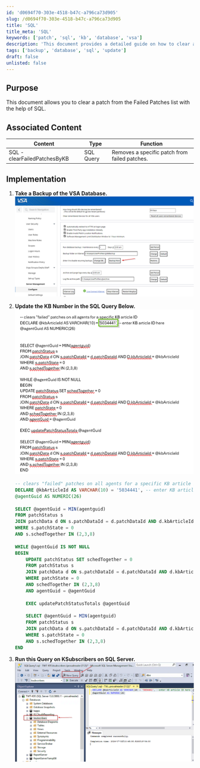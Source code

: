 ```yaml
---
id: 'd0694f70-303e-4518-b47c-a796ca73d905'
slug: /d0694f70-303e-4518-b47c-a796ca73d905
title: 'SQL'
title_meta: 'SQL'
keywords: ['patch', 'sql', 'kb', 'database', 'vsa']
description: 'This document provides a detailed guide on how to clear a specific patch from the Failed Patches list in Kaseya VSA using SQL queries. It includes steps for backing up the database, modifying the SQL query with the appropriate KB number, and executing the query on KSubscribers.'
tags: ['backup', 'database', 'sql', 'update']
draft: false
unlisted: false
---
```


## Purpose

This document allows you to clear a patch from the Failed Patches list with the help of SQL.

## Associated Content

| **Content**                     | **Type**      | **Function**                                             |
|----------------------------------|---------------|----------------------------------------------------------|
| SQL - clearFailedPatchesByKB     | SQL Query     | Removes a specific patch from failed patches.            |

## Implementation

1. **Take a Backup of the VSA Database.**  
   ![](../../../static/img/docs/d0694f70-303e-4518-b47c-a796ca73d905/image_1.png)

2. **Update the KB Number in the SQL Query Below.**  
   ![](../../../static/img/docs/d0694f70-303e-4518-b47c-a796ca73d905/image_2.png)  
   ```sql
   -- clears "failed" patches on all agents for a specific KB article ID
   DECLARE @kbArticleId AS VARCHAR(10) = '5034441', -- enter KB article ID here
   @agentGuid AS NUMERIC(26)

   SELECT @agentGuid = MIN(agentguid)
   FROM patchStatus s
   JOIN patchData d ON s.patchDataId = d.patchDataId AND d.kbArticleId = @kbArticleId
   WHERE s.patchState = 0
   AND s.schedTogether IN (2,3,8)

   WHILE @agentGuid IS NOT NULL
   BEGIN
       UPDATE patchStatus SET schedTogether = 0
       FROM patchStatus s
       JOIN patchData d ON s.patchDataId = d.patchDataId AND d.kbArticleId = @kbArticleId
       WHERE patchState = 0
       AND schedTogether IN (2,3,8)
       AND agentGuid = @agentGuid

       EXEC updatePatchStatusTotals @agentGuid

       SELECT @agentGuid = MIN(agentguid)
       FROM patchStatus s
       JOIN patchData d ON s.patchDataId = d.patchDataId AND d.kbArticleId = @kbArticleId
       WHERE s.patchState = 0
       AND s.schedTogether IN (2,3,8)
   END
   ```

3. **Run this Query on KSubscribers on SQL Server.**  
   ![](../../../static/img/docs/d0694f70-303e-4518-b47c-a796ca73d905/image_3.png)

